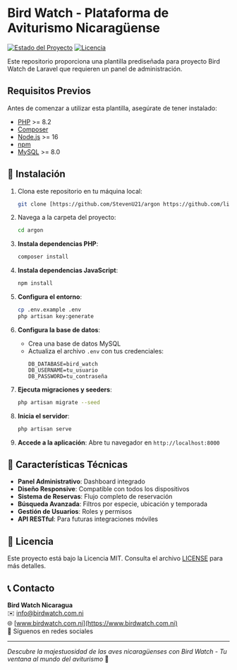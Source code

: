 # Bird Watch - Plataforma de Aviturismo Nicaragüense

[![Estado del Proyecto](https://img.shields.io/badge/estado-en_desarrollo-yellow.svg)](https://github.com/tuusuario/bird-watch)
[![Licencia](https://img.shields.io/badge/licencia-MIT-blue.svg)](https://opensource.org/licenses/MIT)

Este repositorio proporciona una plantilla prediseñada para proyecto Bird Watch de Laravel que requieren un panel de administración.

## Requisitos Previos

Antes de comenzar a utilizar esta plantilla, asegúrate de tener instalado:

- [PHP](https://www.php.net/) >= 8.2
- [Composer](https://getcomposer.org/)
- [Node.js](https://nodejs.org/) >= 16
- [npm](https://www.npmjs.com/)
- [MySQL](https://www.mysql.com/) >= 8.0

## 🚀 Instalación

1. Clona este repositorio en tu máquina local:

    ```bash
    git clone [https://github.com/StevenU21/argon https://github.com/limberrodriguezCT/Argon.git)
    ```

2. Navega a la carpeta del proyecto:

    ```bash
    cd argon
    ```

3. **Instala dependencias PHP**:
   ```bash
   composer install
   ```

4. **Instala dependencias JavaScript**:
   ```bash
   npm install 
   ```

5. **Configura el entorno**:
   ```bash
   cp .env.example .env
   php artisan key:generate
   ```

6. **Configura la base de datos**:
   - Crea una base de datos MySQL
   - Actualiza el archivo `.env` con tus credenciales:
     ```env
     DB_DATABASE=bird_watch
     DB_USERNAME=tu_usuario
     DB_PASSWORD=tu_contraseña
     ```

7. **Ejecuta migraciones y seeders**:
   ```bash
   php artisan migrate --seed
   ```

8. **Inicia el servidor**:
   ```bash
   php artisan serve
   ```

9. **Accede a la aplicación**:
   Abre tu navegador en `http://localhost:8000`


## 🌟 Características Técnicas

- **Panel Administrativo**: Dashboard integrado
- **Diseño Responsive**: Compatible con todos los dispositivos
- **Sistema de Reservas**: Flujo completo de reservación
- **Búsqueda Avanzada**: Filtros por especie, ubicación y temporada
- **Gestión de Usuarios**: Roles y permisos
- **API RESTful**: Para futuras integraciones móviles


## 📄 Licencia

Este proyecto está bajo la Licencia MIT. Consulta el archivo [LICENSE](LICENSE) para más detalles.

## 📞 Contacto

**Bird Watch Nicaragua**  
✉️ info@birdwatch.com.ni  
🌐 [www.birdwatch.com.ni](https://www.birdwatch.com.ni)  
📱 Síguenos en redes sociales

---

*Descubre la majestuosidad de las aves nicaragüenses con Bird Watch - Tu ventana al mundo del aviturismo* 🦜
